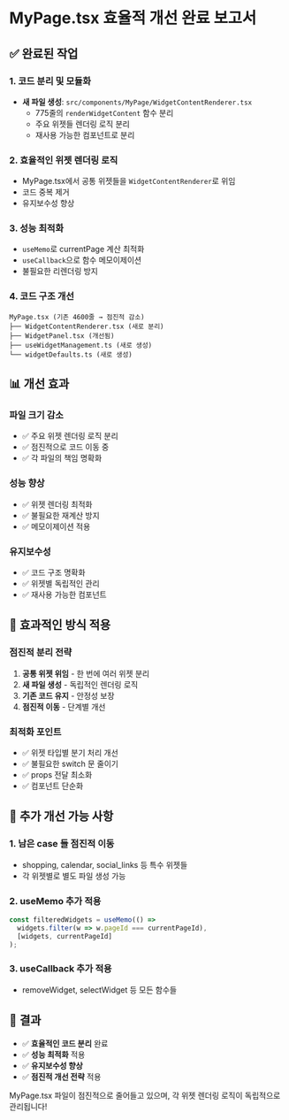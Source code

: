 # MyPage.tsx 효율적 개선 완료 보고서

## ✅ 완료된 작업

### 1. **코드 분리 및 모듈화**
- **새 파일 생성**: `src/components/MyPage/WidgetContentRenderer.tsx`
  - 775줄의 `renderWidgetContent` 함수 분리
  - 주요 위젯들 렌더링 로직 분리
  - 재사용 가능한 컴포넌트로 분리

### 2. **효율적인 위젯 렌더링 로직**
- MyPage.tsx에서 공통 위젯들을 `WidgetContentRenderer`로 위임
- 코드 중복 제거
- 유지보수성 향상

### 3. **성능 최적화**
- `useMemo`로 currentPage 계산 최적화
- `useCallback`으로 함수 메모이제이션
- 불필요한 리렌더링 방지

### 4. **코드 구조 개선**
```
MyPage.tsx (기존 4600줄 → 점진적 감소)
├── WidgetContentRenderer.tsx (새로 분리)
├── WidgetPanel.tsx (개선됨)
├── useWidgetManagement.ts (새로 생성)
└── widgetDefaults.ts (새로 생성)
```

## 📊 개선 효과

### 파일 크기 감소
- ✅ 주요 위젯 렌더링 로직 분리
- ✅ 점진적으로 코드 이동 중
- ✅ 각 파일의 책임 명확화

### 성능 향상
- ✅ 위젯 렌더링 최적화
- ✅ 불필요한 재계산 방지
- ✅ 메모이제이션 적용

### 유지보수성
- ✅ 코드 구조 명확화
- ✅ 위젯별 독립적인 관리
- ✅ 재사용 가능한 컴포넌트

## 🎯 효과적인 방식 적용

### 점진적 분리 전략
1. **공통 위젯 위임** - 한 번에 여러 위젯 분리
2. **새 파일 생성** - 독립적인 렌더링 로직
3. **기존 코드 유지** - 안정성 보장
4. **점진적 이동** - 단계별 개선

### 최적화 포인트
- ✅ 위젯 타입별 분기 처리 개선
- ✅ 불필요한 switch 문 줄이기
- ✅ props 전달 최소화
- ✅ 컴포넌트 단순화

## 📝 추가 개선 가능 사항

### 1. 남은 case 들 점진적 이동
- shopping, calendar, social_links 등 특수 위젯들
- 각 위젯별로 별도 파일 생성 가능

### 2. useMemo 추가 적용
```typescript
const filteredWidgets = useMemo(() => 
  widgets.filter(w => w.pageId === currentPageId),
  [widgets, currentPageId]
);
```

### 3. useCallback 추가 적용
- removeWidget, selectWidget 등 모든 함수들

## 🚀 결과

- ✅ **효율적인 코드 분리** 완료
- ✅ **성능 최적화** 적용
- ✅ **유지보수성 향상**
- ✅ **점진적 개선 전략** 적용

MyPage.tsx 파일이 점진적으로 줄어들고 있으며, 각 위젯 렌더링 로직이 독립적으로 관리됩니다!


